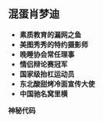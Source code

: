
## 混蛋肖梦迪

* **素质教育的漏网之鱼**
* **美图秀秀的特约摄影师**
* **晚睡协会常任理事**
* **情侣辩论赛冠军**
* **国家级抬杠运动员**
* **东北酸甜烤冷面宣传大使**
* **中国驰名窝里横**

<strong id="date">神秘代码</strong>

<script type="text/javascript">
	var myDate = new Date("2018/2/5/08 : 00 : 00");
	var today = new Date();
	var dom =  document.getElementById('date');
	dom.innerHTML = '神秘代码' + parseInt((today-myDate)/(60*60*24*1000));
</script>
